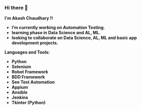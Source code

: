 ### Hi there 👋

<!--
**akash151295/akash151295** is a ✨ _special_ ✨ repository because its `README.md` (this file) appears on your GitHub profile.

Here are some ideas to get you started:

- 🔭 I’m currently working on ...
- 🌱 I’m currently learning ...
- 👯 I’m looking to collaborate on ...
- 🤔 I’m looking for help with ...
- 💬 Ask me about ...
- 📫 How to reach me: ...
- 😄 Pronouns: ...
- ⚡ Fun fact: ...
-->

**I'm Akash Chaudhary !!**
- **I’m currently working on Automation Testing.**
- **learning phase in Data Science and AL, ML.**
- **looking to collaborate on Data Science, AL, ML and basic app development projects.**

**Languages and Tools:**
- **Python**
- **Selenium**
- **Robot Framework**
- **BDD Framework**
- **See Test Automation**
- **Appium**
- **Ansible**
- **Jenkins**
- **Tkinter (Python)**








